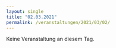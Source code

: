 ```yaml
---
layout: single
title: "02.03.2021"
permalink: /veranstaltungen/2021/03/02/
---
```


Keine Veranstaltung an diesem Tag.
